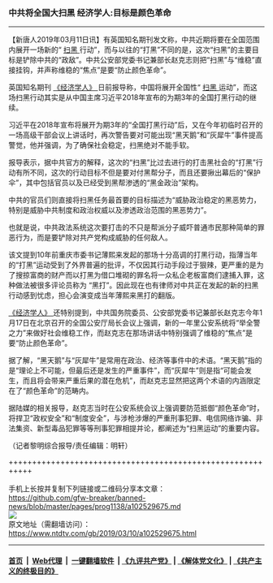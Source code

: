 ### 中共将全国大扫黑 经济学人:目标是颜色革命
------------------------

<div class="post_content" itemprop="articleBody">
 <p>
  【新唐人2019年03月11日讯】有英国知名期刊发文称，中共近期将要在全国范围内展开一场新的“
  <a href="https://www.ntdtv.com/gb/扫黑.htm">
   扫黑
  </a>
  行动”，而与以往的“打黑”不同的是，这次“扫黑”的主要目标是铲除中共的“政敌”。中共公安部党委书记兼部长赵克志则把“扫黑”与“维稳”直接挂钩，并声称维稳的“焦点”是要“防止颜色革命”。
 </p>
 <p>
  英国知名期刊
  <a href="https://www.ntdtv.com/gb/《经济学人》.htm">
   《经济学人》
  </a>
  日前报导称，中国将展开全国性“
  <a href="https://www.ntdtv.com/gb/扫黑.htm">
   扫黑
  </a>
  运动”，而这场扫黑行动其实是从中国主席习近平2018年宣布的为期3年的全国打黑行动的继续。
 </p>
 <p>
  习近平在2018年宣布将展开为期3年的“全国打黑行动”后，又在今年初临时召开的一场高级干部会议上讲话时，再次警告要对可能出现“黑天鹅”和“灰犀牛”事件提高警觉，他并强调，为了确保社会稳定，扫黑绝对不能手软。
 </p>
 <p>
  报导表示，据中共官方的解释，这次的“扫黑”比过去进行的打击黑社会的“打黑”行动有所不同，这次的行动目标不但是要对付黑帮分子，而且还要揪出幕后的“保护伞”，其中包括官员以及已经受到黑帮渗透的“黑金政治”架构。
 </p>
 <p>
  中共的官员们则直接将扫黑任务最首要的目标描述为“威胁政治稳定的黑恶势力，特别是威胁中共制度和政治权威以及渗透政治范围的黑恶势力”。
 </p>
 <p>
  也就是说，中共政法系统这次要打击的不只是帮派分子威吓普通市民那种简单的罪恶行为，而是要铲除对共产党构成威胁的任何敌人。
 </p>
 <p>
  该文提到10年前重庆市委书记薄熙来发起的那场十分高调的打黑行动，指薄当年的“打黑”运动受到了外界普遍的批评，不仅因其行动手段过于狠辣，更严重的是为了搜掠富商的财产而以打黑为借口堆砌的罪名将一众私企老板富商们逮捕入罪，这种做法被很多评论员称为 “黑打”。因此现在也有律师对中共正在发起的新的扫黑行动感到忧虑，担心会演变成当年薄熙来黑打的翻版。
 </p>
 <p>
  <a href="https://www.ntdtv.com/gb/《经济学人》.htm">
   《经济学人》
  </a>
  还特别提到，中共国务院委员、公安部党委书记兼部长赵克志今年1月17日在北京召开的全国公安厅局长会议上强调，新的一年里公安系统将“举全警之力”来做好社会维稳工作，而赵克志在那场讲话中特别强调了维稳的“焦点”是要“防止颜色革命”。
 </p>
 <p>
  据了解，“黑天鹅”与“灰犀牛”是常用在政治、经济等事件中的术语。“黑天鹅”指的是“理论上不可能，但最后还是发生的严重事件”，而“灰犀牛”则是指“可能会发生，而且将会带来严重后果的潜在危机”，而赵克志显然把这两个术语的内涵限定在了“颜色革命”的范畴内。
 </p>
 <p>
  据陆媒的相关报导，赵克志当时在公安系统会议上强调要防范抵御“颜色革命”时，将捍卫“政权安全”和“制度安全”，与涉枪涉爆的严重刑事犯罪、电信网络诈骗、非法集资、新型毒品犯罪等等刑事犯罪相提并论，都阐述为“扫黑运动”的重要内容。
 </p>
 <p>
  （记者黎明综合报导/责任编辑：明轩）
 </p>
 <div class="single_ad">
 </div>
</div>

+++++++++++++++++++++++++++++++++++++++++++++++++++++++++++<br/><br/>
手机上长按并复制下列链接或二维码分享本文章：<br/>
https://github.com/gfw-breaker/banned-news/blob/master/pages/prog1138/a102529675.md <br/>
<a href='https://github.com/gfw-breaker/banned-news/blob/master/pages/prog1138/a102529675.md'><img src='https://github.com/gfw-breaker/banned-news/blob/master/pages/prog1138/a102529675.md.png'/></a> <br/>
原文地址（需翻墙访问）：https://www.ntdtv.com/gb/2019/03/10/a102529675.html


------------------------
#### [首页](https://github.com/gfw-breaker/banned-news/blob/master/README.md) &nbsp;|&nbsp; [Web代理](https://github.com/labour-camp/helloworld) &nbsp;|&nbsp; [一键翻墙软件](https://github.com/gfw-breaker/nogfw/blob/master/README.md) &nbsp;| [《九评共产党》](https://github.com/gfw-breaker/9ping.md/blob/master/README.md#九评之一评共产党是什么) | [《解体党文化》](https://github.com/gfw-breaker/jtdwh.md/blob/master/README.md) | [《共产主义的终极目的》](https://github.com/gfw-breaker/gczydzjmd.md/blob/master/README.md)

